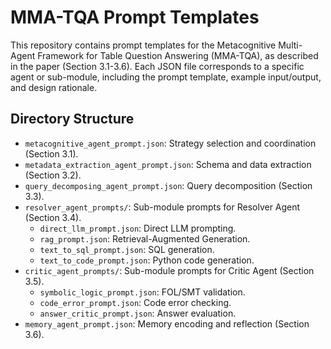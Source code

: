 # MMA-TQA Prompt Templates

This repository contains prompt templates for the Metacognitive Multi-Agent Framework for Table Question Answering (MMA-TQA), as described in the paper (Section 3.1-3.6). Each JSON file corresponds to a specific agent or sub-module, including the prompt template, example input/output, and design rationale.

## Directory Structure
- `metacognitive_agent_prompt.json`: Strategy selection and coordination (Section 3.1).
- `metadata_extraction_agent_prompt.json`: Schema and data extraction (Section 3.2).
- `query_decomposing_agent_prompt.json`: Query decomposition (Section 3.3).
- `resolver_agent_prompts/`: Sub-module prompts for Resolver Agent (Section 3.4).
  - `direct_llm_prompt.json`: Direct LLM prompting.
  - `rag_prompt.json`: Retrieval-Augmented Generation.
  - `text_to_sql_prompt.json`: SQL generation.
  - `text_to_code_prompt.json`: Python code generation.
- `critic_agent_prompts/`: Sub-module prompts for Critic Agent (Section 3.5).
  - `symbolic_logic_prompt.json`: FOL/SMT validation.
  - `code_error_prompt.json`: Code error checking.
  - `answer_critic_prompt.json`: Answer evaluation.
- `memory_agent_prompt.json`: Memory encoding and reflection (Section 3.6).
